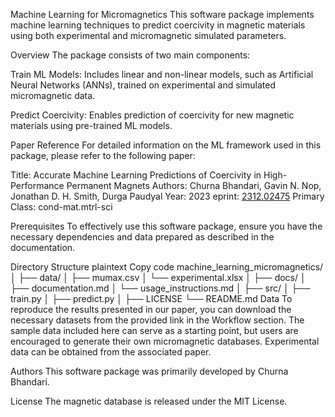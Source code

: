 Machine Learning for Micromagnetics
This software package implements machine learning techniques to predict coercivity in magnetic materials using both experimental and micromagnetic simulated parameters.

Overview
The package consists of two main components:

Train ML Models: Includes linear and non-linear models, such as Artificial Neural Networks (ANNs), trained on experimental and simulated micromagnetic data.

Predict Coercivity: Enables prediction of coercivity for new magnetic materials using pre-trained ML models.

Paper Reference
For detailed information on the ML framework used in this package, please refer to the following paper:

Title: Accurate Machine Learning Predictions of Coercivity in High-Performance Permanent Magnets
Authors: Churna Bhandari, Gavin N. Nop, Jonathan D. H. Smith, Durga Paudyal
Year: 2023
eprint: [2312.02475](https://arxiv.org/abs/2312.02475)
Primary Class: cond-mat.mtrl-sci

Prerequisites
To effectively use this software package, ensure you have the necessary dependencies and data prepared as described in the documentation.

Directory Structure
plaintext
Copy code
machine_learning_micromagnetics/
│
├── data/
│   ├── mumax.csv
│   └── experimental.xlsx
│
├── docs/
│   ├── documentation.md
│   └── usage_instructions.md
│
├── src/
│   ├── train.py
│   ├── predict.py
│
├── LICENSE
└── README.md
Data
To reproduce the results presented in our paper, you can download the necessary datasets from the provided link in the Workflow section. The sample data included here can serve as a starting point, but users are encouraged to generate their own micromagnetic databases. Experimental data can be obtained from the associated paper.

Authors
This software package was primarily developed by Churna Bhandari.

License
The magnetic database is released under the MIT License.